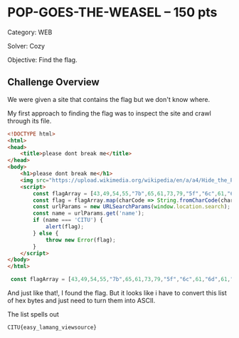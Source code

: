 # POP-GOES-THE-WEASEL – 150 pts
Category: WEB

Solver: Cozy

Objective:
Find the flag.
## Challenge Overview
We were given a site that contains the flag but we don't know where.

My first approach to finding the flag was to inspect the site and crawl through its file.

```html
<!DOCTYPE html>
<html>
<head>
    <title>please dont break me</title>
</head>
<body>
    <h1>please dont break me</h1>
    <img src="https://upload.wikimedia.org/wikipedia/en/a/a4/Hide_the_Pain_Harold_%28Andr%C3%A1s_Arat%C3%B3%29.jpg" alt="Hide the Pain Harold">
    <script>
        const flagArray = [43,49,54,55,"7b",65,61,73,79,"5f","6c",61,"6d",61,"6e",67,"5f",76,69,65,77,73,"6f",75,72,63,65,"7d"];
        const flag = flagArray.map(charCode => String.fromCharCode(charCode)).join('');
        const urlParams = new URLSearchParams(window.location.search);
        const name = urlParams.get('name');
        if (name === 'CITU') {
            alert(flag);
        } else {
            throw new Error(flag);
        }
    </script>
</body>
</html>
```

```javascript
 const flagArray = [43,49,54,55,"7b",65,61,73,79,"5f","6c",61,"6d",61,"6e",67,"5f",76,69,65,77,73,"6f",75,72,63,65,"7d"];
```
And just like that!, I found the flag. But it looks like i have to convert this list of hex bytes and just need to turn them into ASCII.

The list spells out

```python
CITU{easy_lamang_viewsource}
```


